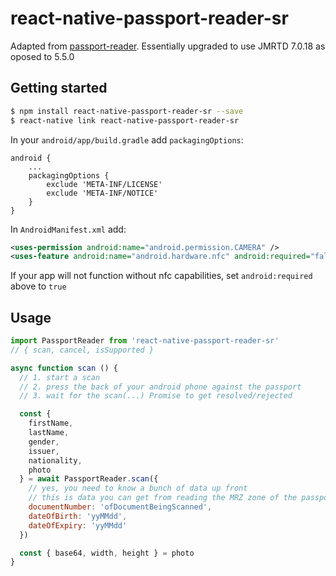 
# react-native-passport-reader-sr

Adapted from [passport-reader](https://github.com/tradle/react-native-passport-reader). Essentially upgraded to use JMRTD 7.0.18 as oposed to 5.5.0

## Getting started

```sh
$ npm install react-native-passport-reader-sr --save
$ react-native link react-native-passport-reader-sr
```

In your `android/app/build.gradle` add `packagingOptions`:

```
android {
    ...
    packagingOptions {
        exclude 'META-INF/LICENSE'
        exclude 'META-INF/NOTICE'
    }
}
```

In `AndroidManifest.xml` add:

```xml
<uses-permission android:name="android.permission.CAMERA" />
<uses-feature android:name="android.hardware.nfc" android:required="false" />
```

If your app will not function without nfc capabilities, set `android:required` above to `true`

## Usage
```js
import PassportReader from 'react-native-passport-reader-sr'
// { scan, cancel, isSupported }

async function scan () {
  // 1. start a scan
  // 2. press the back of your android phone against the passport
  // 3. wait for the scan(...) Promise to get resolved/rejected

  const { 
    firstName, 
    lastName, 
    gender, 
    issuer, 
    nationality, 
    photo 
  } = await PassportReader.scan({
    // yes, you need to know a bunch of data up front
    // this is data you can get from reading the MRZ zone of the passport
    documentNumber: 'ofDocumentBeingScanned',
    dateOfBirth: 'yyMMdd',
    dateOfExpiry: 'yyMMdd'
  })

  const { base64, width, height } = photo
}
```
